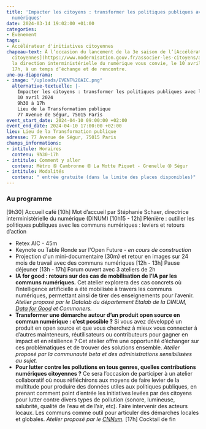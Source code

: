 ```yaml
---
title: 'Impacter les citoyens : transformer les politiques publiques avec les communs
  numériques'
date: 2024-03-14 19:02:00 +01:00
categories:
- Événement
tags:
- Accélérateur d'initiatives citoyennes
chapeau-text: À l’occasion du lancement de la 3e saison de l’[Accélérateur d’initiatives
  citoyennes](https://www.modernisation.gouv.fr/associer-les-citoyens/accelerateur-dinitiatives-citoyennes),
  la direction interministérielle du numérique vous convie, le 10 avril de 09h30 à
  17h, à un temps d’échange et de rencontre.
une-ou-diaporama:
- image: "/uploads/EVENT%20AIC.png"
  alternative-textuelle: |-
    Impacter les citoyens : transformer les politiques publiques avec les communs numériques
    10 avril 2024
    9h30 à 17h
    Lieu de la Transformation publique
    77 Avenue de Ségur, 75015 Paris
event_start_date: 2024-04-10 09:00:00 +02:00
event_end_date: 2024-04-10 17:00:00 +02:00
lieu: Lieu de la Transformation publique
adresse: 77 Avenue de Ségur, 75015 Paris
champs_informations:
- intitule: Horaires
  contenu: 9h30-17h
- intitule: Comment y aller
  contenu: Métro ➅ Cambronne ➇ La Motte Piquet - Grenelle ➉ Ségur
- intitule: Modalités
  contenu: " entrée gratuite (dans la limite des places disponibles)"
---
```


### Au programme
[9h30] Accueil café
[10h] Mot d’accueil par Stéphanie Schaer, directrice interministérielle du numérique (DINUM)
[10h15 - 12h] Plénière : outiller les politiques publiques avec les communs numériques : leviers et retours d’action
* Retex AIC - 45m
* Keynote ou Table Ronde sur l'Open Future - *en cours de construction*
* Projection d'un mini-documentaire (30m) et retour en images sur 24 mois de travail avec des communs numériques
[12h - 13h] Pause déjeuner
[13h - 17h] Forum ouvert avec 3 ateliers de 2h
* **IA for good : retours sur des cas de mobilisation de l’IA par les communs numériques.** Cet atelier explorera des cas concrets où l’intelligence artificielle a été mobilisée à travers les communs numériques, permettant ainsi de tirer des enseignements pour l’avenir. *Atelier proposé par le Datalab du département Etalab de la DINUM, [Data for Good](https://dataforgood.fr/) et Commoners.*
* **Transformer une démarche autour d’un produit open source en commun numérique : c’est possible ?** Si vous avez développé un produit en open source et que vous cherchez à mieux vous connecter à d’autres mainteneurs, réutilisateurs ou contributeurs pour gagner en impact et en résilience ? Cet atelier offre une opportunité d’échanger sur ces problématiques et de trouver des solutions ensemble. *Atelier proposé par la communauté beta et des administrations sensibilisées au sujet.*
* **Pour lutter contre les pollutions en tous genres, quelles contributions numériques citoyennes ?** Ce sera l’occasion de participer à un atelier collaboratif où nous réfléchirons aux moyens de faire levier de la multitude pour produire des données utiles aux politiques publiques, en prenant comment point d’entrée les initiatives levées par des citoyens pour lutter contre divers types de pollution (sonore, lumineuse, salubrité, qualité de l’eau et de l’air, etc). Faire intervenir des acteurs locaux. Les communs comme outil pour articuler des démarches locales et globales. *Atelier proposé par le [CNNum](https://cnnumerique.fr/).*
[17h] Cocktail de fin